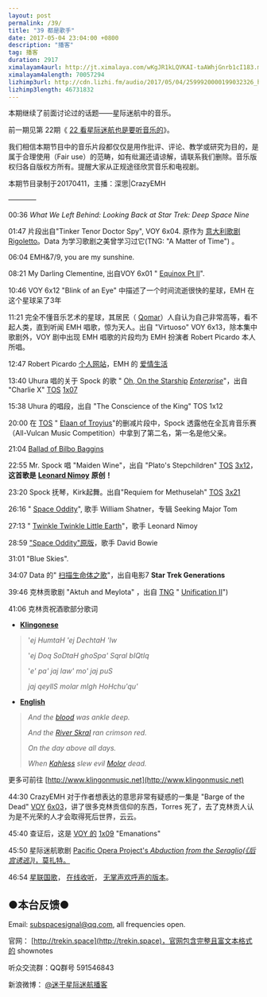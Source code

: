 ```yaml
---
layout: post
permalink: /39/
title: "39 都是歌手"
date: 2017-05-04 23:04:00 +0800
description: "播客"
tag: 播客 
duration: 2917
ximalayam4aurl: http://jt.ximalaya.com/wKgJR1kLQVKAI-taAWhjGnrb1cI183.m4a?channel=rss&amp;album_id=3135361&amp;track_id=37097659&amp;uid=6418191&amp;jt=http://audio.xmcdn.com/group27/M03/01/2D/wKgJR1kLQVKAI-taAWhjGnrb1cI183.m4a
ximalayam4alength: 70057294
lizhimp3url: http://cdn.lizhi.fm/audio/2017/05/04/2599920000199032326_hd.mp3
lizhimp3length: 46731832
---   
```


本期继续了前面讨论过的话题——星际迷航中的音乐。

前一期见第 22期《 [22 看星际迷航也是要听音乐的](http://trekin.space/22/)》。

我们相信本期节目中的音乐片段都仅仅是用作批评、评论、教学或研究为目的，是属于合理使用（Fair use）的范畴，如有纰漏还请谅解，请联系我们删除。音乐版权归各自版权方所有。提醒大家从正规途径欣赏音乐和电视剧。

本期节目录制于20170411，主播：深思\|CrazyEMH

————

00:36 _What We Left Behind: Looking Back at Star Trek: Deep Space Nine_

01:47 片段出自&quot;Tinker Tenor Doctor Spy&quot;, VOY 6x04. 原作为 [意大利歌剧 Rigoletto](http://memory-alpha.wikia.com/wiki/Rigoletto)。Data 为学习歌剧之美曾学习过它(TNG: &quot;A Matter of Time&quot;) 。

06:04  EMH&amp;7/9, you are my sunshine.

08:21 My Darling Clementine, 出自VOY 6x01 &quot; [Equinox Pt II](https://en.wikipedia.org/wiki/Equinox_%28Star_Trek:_Voyager%29)&quot;.

10:46 VOY 6x12 &quot;Blink of an Eye&quot; 中描述了一个时间流逝很快的星球，EMH 在这个星球呆了3年

11:21 完全不懂音乐艺术的星球，其居民（ [Qomar](http://memory-alpha.wikia.com/wiki/Qomar)）人自认为自己非常高等，看不起人类，直到听闻 EMH 唱歌，惊为天人。出自 &quot;Virtuoso&quot; VOY 6x13，除本集中歌剧外，VOY 剧中出现 EMH 唱歌的片段均为 EMH 扮演者 Robert Picardo 本人所唱。

12:47 Robert Picardo [个人网站](http://www.robertpicardo.net/index.html)，EMH 的 [爱情生活](http://www.robertpicardo.net/holodoc/lovelife.html)

13:40 Uhura 唱的关于 Spock 的歌 &quot; [Oh, On the Starship](http://memory-alpha.wikia.com/wiki/Oh,_On_the_Starship_Enterprise) [_Enterprise_](http://memory-alpha.wikia.com/wiki/Oh,_On_the_Starship_Enterprise)&quot;，出自 &quot;Charlie X&quot; [TOS](http://memory-alpha.wikia.com/wiki/TOS) [1x07](http://memory-alpha.wikia.com/wiki/TOS_Season_1)

15:38 Uhura 的唱段，出自 &quot;The Conscience of the King&quot; TOS 1x12

20:00 在 [TOS](http://memory-alpha.wikia.com/wiki/Star_Trek:_The_Original_Series) &quot; [Elaan of Troyius](http://memory-alpha.wikia.com/wiki/Elaan_of_Troyius_%28episode%29)&quot;的删减片段中，Spock 透露他在全瓦肯音乐赛（All-Vulcan Music Competition）中拿到了第二名，第一名是他父亲。

21:04 [Ballad of Bilbo Baggins](http://music.163.com/#/m/song?id=20091522&amp;userid=68408211)

22:55 Mr. Spock 唱 &quot;Maiden Wine&quot;，出自 &quot;Plato&#39;s Stepchildren&quot; [TOS](http://memory-alpha.wikia.com/wiki/TOS) [3x12](http://memory-alpha.wikia.com/wiki/TOS_Season_3)， **这首歌是** [**Leonard Nimoy**](http://memory-alpha.wikia.com/wiki/Leonard_Nimoy) **原创！**

23:20 Spock 抚琴，Kirk起舞。出自&quot;Requiem for Methuselah&quot; [TOS](http://memory-alpha.wikia.com/wiki/TOS) [3x21](http://memory-alpha.wikia.com/wiki/TOS_Season_3)

26:16 &quot; [Space Oddity](http://music.163.com/#/m/song?id=19742258&amp;userid=68408211)&quot;, 歌手 William Shatner，专辑 Seeking Major Tom

27:13 &quot; [Twinkle Twinkle Little Earth](http://music.163.com/#/m/song?id=31546153&amp;userid=68408211)&quot;，歌手 Leonard Nimoy

28:59 [&quot;Space Oddity&quot;原版](http://music.163.com/#/m/song?id=28143760&amp;userid=68408211)，歌手 David Bowie

31:01 &quot;Blue Skies&quot;.

34:07 Data 的&quot; [扫描生命体之歌](https://youtu.be/dWBmaKk32fE)&quot;，出自电影7 **Star Trek Generations**

39:46 克林贡歌剧 &quot;Aktuh and Meylota&quot; ，出自 [TNG](http://memory-alpha.wikia.com/wiki/Star_Trek:_The_Next_Generation) &quot; [Unification II](http://memory-alpha.wikia.com/wiki/Unification_II_%28episode%29)&quot;)

41:06 克林贡祝酒歌部分歌词

- [**Klingonese**](http://memory-alpha.wikia.com/wiki/Klingonese)

> &#39;_ej HumtaH &#39;ej DechtaH &#39;Iw_
> 
> &#39;_ej Doq SoDtaH ghoSpa&#39; Sqral bIQtIq_
> 
> &#39;_e&#39; pa&#39; jaj law&#39; mo&#39; jaj puS_
> 
> _jaj qeylIS molar mIgh HoHchu&#39;qu&#39;_

- [**English**](http://memory-alpha.wikia.com/wiki/English_language)

> _And the_ [_blood_](http://memory-alpha.wikia.com/wiki/Blood) _was ankle deep._
> 
> _And the_ [_River Skral_](http://memory-alpha.wikia.com/wiki/River_Skral) _ran crimson red._
> 
> _On the day above all days._
> 
> _When_ [_Kahless_](http://memory-alpha.wikia.com/wiki/Kahless_the_Unforgettable) _slew evil_ [_Molor_](http://memory-alpha.wikia.com/wiki/Molor) _dead._

更多可前往 [http://www.klingonmusic.net](http://www.klingonmusic.net)

44:30 CrazyEMH 对于作者想表达的意思非常有疑惑的一集是 &quot;Barge of the Dead&quot; [VOY](http://memory-alpha.wikia.com/wiki/VOY) [6x03](http://memory-alpha.wikia.com/wiki/VOY_Season_6)，讲了很多克林贡信仰的东西，Torres 死了，去了克林贡人认为是不光荣的人才会取得死后世界，云云。

45:40 查证后，这是 [VOY 的](http://memory-alpha.wikia.com/wiki/VOY) [1x09](http://memory-alpha.wikia.com/wiki/VOY_Season_1) &quot;Emanations&quot;

45:50 星际迷航歌剧 [Pacific Opera Project's _Abduction from the Seraglio(《后宫诱逃》)_，莫扎特。](https://youtu.be/eFIb3IUQWfc)

46:54 [星联国歌](http://memory-alpha.wikia.com/wiki/Anthem_of_the_United_Federation_of_Planets)， [在线收听](https://vignette3.wikia.nocookie.net/memoryalpha/images/2/28/Anthem_of_the_United_Federation_of_Planets.ogg/revision/latest?cb=20080329173514&amp;path-prefix=en)， [无掌声欢呼声的版本](https://youtu.be/_QpFTmdK7nQ)。

## ●本台反馈●

Email: [subspacesignal@qq.com](mailto:subspacesignal@qq.com), all frequencies open.

官网： [http://trekin.space](http://trekin.space)，官网包含完整且富文本格式的 shownotes

听众交流群：QQ群号 591546843

新浪微博： [@迷于星际迷航播客](http://weibo.com/lostinst)

